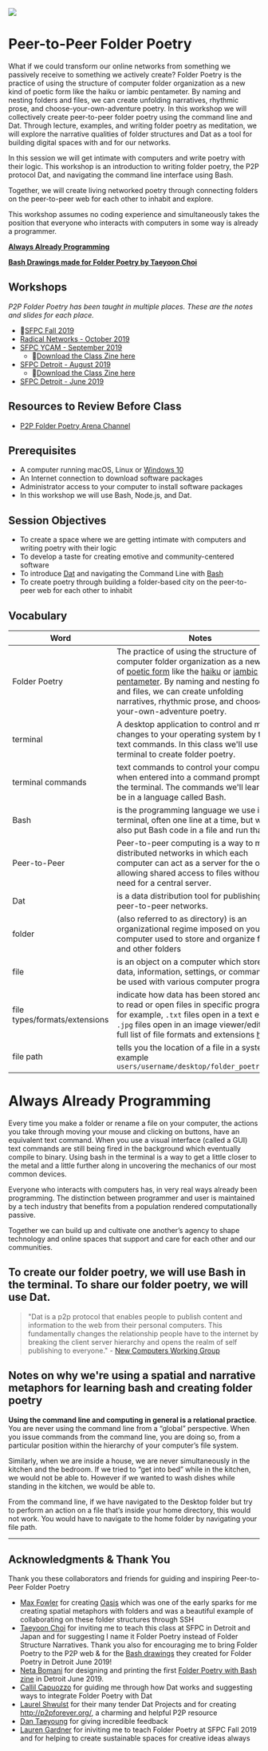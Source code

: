![](https://github.com/melaniehoff/Peer-to-Peer-Poetry/blob/master/folder-cities.jpg)

# Peer-to-Peer Folder Poetry

What if we could transform our online networks from something we passively receive to something we actively create? Folder Poetry is the practice of using the structure of computer folder organization as a new kind of poetic form like the haiku or iambic pentameter. By naming and nesting folders and files, we can create unfolding narratives, rhythmic prose, and choose-your-own-adventure poetry. In this workshop we will collectively create peer-to-peer folder poetry using the command line and Dat. Through lecture, examples, and writing folder poetry as meditation, we will explore the narrative qualities of folder structures and Dat as a tool for building digital spaces with and for our networks.

In this session we will get intimate with computers and write poetry with their logic. This workshop is an introduction to writing folder poetry, the P2P protocol Dat, and navigating the command line interface using Bash.

Together, we will create living networked poetry through connecting folders on the peer-to-peer web for each other to inhabit and explore.

This workshop assumes no coding experience and simultaneously takes the position that everyone who interacts with computers in some way is already a programmer.

**[Always Already Programming](#always-already-programming)**

 
**[Bash Drawings made for Folder Poetry by Taeyoon Choi](https://docs.google.com/presentation/d/1WV_vFHtKB7BUBc3P_oGVlLry6W_8K_fJkJiWzisXonY/edit#slide=id.g60e8df3e27_0_113)**


## Workshops
_P2P Folder Poetry has been taught in multiple places. These are the notes and slides for each place._
- 🔴[SFPC Fall 2019](https://github.com/melaniehoff/Peer-to-Peer-Folder-Poetry/blob/master/sfpc-fall-2019.md)
- [Radical Networks - October 2019](https://github.com/melaniehoff/Peer-to-Peer-Folder-Poetry/blob/master/radical-networks.md)
- [SFPC YCAM - September 2019](https://gist.github.com/melaniehoff/96bffd279b0ea66f61291e231283aab5) 
    - 📒[Download the Class Zine here](https://melanie-hoff.com/folder-poetry/sfpc-ycam/zine-pdfs-ycam-folder-poetry.zip)
- [SFPC Detroit - August 2019](https://gist.github.com/melaniehoff/7cda150870c869c1990a744dddbd286f) 
    - 📒[Download the Class Zine here](https://melanie-hoff.com/folder-poetry/sfpc-detroit/detroit-zine-reader.pdf.zip)
- [SFPC Detroit - June 2019](https://github.com/melaniehoff/folderpoetry/blob/master/README.md)

## Resources to Review Before Class
- [P2P Folder Poetry Arena Channel](https://www.are.na/melanie-hoff/peer-to-peer-folder-poetry)

## Prerequisites
- A computer running macOS, Linux or [Windows 10](https://gist.github.com/solon/4e254be6e0d2e73ef8624470fc9ca852#file-folder-poetry-setup-md)
- An Internet connection to download software packages
- Administrator access to your computer to install software packages
- In this workshop we will use Bash, Node.js, and Dat.


## Session Objectives

- To create a space where we are getting intimate with computers and writing poetry with their logic
- To develop a taste for creating emotive and community-centered software
- To introduce [Dat](https://dat.foundation/) and navigating the Command Line with [Bash](https://en.wikipedia.org/wiki/Bash_(Unix_shell))
- To create poetry through building a folder-based city on the peer-to-peer web for each other to inhabit


## Vocabulary
**Word** | **Notes**
--- | ---
Folder Poetry| The practice of using the structure of computer folder organization as a new kind of [poetic form](https://en.wikipedia.org/wiki/Poetry#Forms) like the [haiku](https://en.wikipedia.org/wiki/Haiku) or [iambic pentameter](https://en.wikipedia.org/wiki/Iambic_pentameter). By naming and nesting folders and files, we can create unfolding narratives, rhythmic prose, and choose-your-own-adventure poetry.
terminal | A desktop application to control and make changes to your operating system by typing text commands. In this class we'll use the terminal to create folder poetry.
terminal commands | text commands to control your computer when entered into a command prompt like the terminal. The commands we'll learn will be in a language called Bash.
Bash | is the programming language we use in the terminal, often one line at a time, but we can also put Bash code in a file and run that file.
Peer-to-Peer | Peer-to-peer computing is a way to make distributed networks in which each computer can act as a server for the others, allowing shared access to files without the need for a central server.
Dat | is a data distribution tool for publishing on peer-to-peer networks.
folder | (also referred to as directory) is an organizational regime imposed on your computer used to store and organize files and other folders
file | is an object on a computer which stores data, information, settings, or commands to be used with various computer programs
file types/formats/extensions | indicate how data has been stored and how to read or open files in specific programs. for example, `.txt` files open in a text editor, `.jpg` files open in an image viewer/editor. full list of file formats and extensions [here](https://en.wikipedia.org/wiki/List_of_file_formats)
file path | tells you the location of a file in a system. for example `users/username/desktop/folder_poetry_club`

# Always Already Programming


Every time you make a folder or rename a file on your computer, the actions you take through moving your mouse and clicking on buttons, have an equivalent text command. When you use a visual interface (called a GUI) text commands are still being fired in the background which eventually compile to binary. Using bash in the terminal is a way to get a little closer to the metal and a little further along in uncovering the mechanics of our most common devices.

Everyone who interacts with computers has, in very real ways already been programming. The distinction between programmer and user is maintained by a tech industry that benefits from a population rendered computationally passive. 

Together we can build up and cultivate one another’s agency to shape technology and online spaces that support and care for each other and our communities. 
    

## To create our folder poetry, we will use Bash in the terminal. To share our folder poetry, we will use Dat.

>"Dat is a p2p protocol that enables people to publish content and information to the web from their personal computers. This fundamentally changes the relationship people have to the internet by breaking the client server hierarchy and opens the realm of self publishing to everyone." - [New Computers Working Group](https://p2p.newcomputers.group/guides/why-self-host.html)
 
## Notes on why we're using a spatial and narrative metaphors for learning bash and creating folder poetry

**Using the command line and computing in general is a relational practice**. You are never using the command line from a “global” perspective. When you issue commands from the command line, you are doing so, from a particular position within the hierarchy of your computer’s file system.

Similarly, when we are inside a house, we are never simultaneously in the kitchen and the bedroom. If we tried to “get into bed” while in the kitchen, we would not be able to. However if we wanted to wash dishes while standing in the kitchen, we would be able to.

From the command line, if we have navigated to the Desktop folder but try to perform an action on a file that’s inside your home directory, this would not work. You would have to navigate to the home folder by navigating your file path.
 
 ___
 
 
## Acknowledgments & Thank You

Thank you these collaborators and friends for guiding and inspiring Peer-to-Peer Folder Poetry 

- [Max Fowler](https://mfowler.info/) for creating [Oasis](https://mfowler.info/work/oasis/) which was one of the early sparks for me creating spatial metaphors with folders and was a beautiful example of collaborating on these folder structures through SSH
- [Taeyoon Choi](http://taeyoonchoi.com/) for inviting me to teach this class at SFPC in Detroit and Japan and for suggesting I name it Folder Poetry instead of Folder Structure Narratives. Thank you also for encouraging me to bring Folder Poetry to the P2P web & for the [Bash drawings](https://docs.google.com/presentation/d/1WV_vFHtKB7BUBc3P_oGVlLry6W_8K_fJkJiWzisXonY/edit#slide=id.g60e8df3e27_0_113) they created for Folder Poetry in Detroit June 2019!
- [Neta Bomani](https://www.netabomani.com/) for designing and printing the first [Folder Poetry with Bash zine](https://github.com/melaniehoff/folderpoetry/blob/master/assets/pdf/folder_poetry_zine_pages.pdf) in Detroit June 2019.
- [Callil Capuozzo](https://callil.com/) for guiding me through how Dat works and suggesting ways to integrate Folder Poetry with Dat
- [Laurel Shwulst](http://laurelschwulst.com/) for their many tender Dat Projects and for creating http://p2pforever.org/, a charming and helpful P2P resource
- [Dan Taeyoung](https://dantaeyoung.com/) for giving incredible feedback
- [Lauren Gardner](http://laurengardner.com/) for iniviting me to teach Folder Poetry at SFPC Fall 2019 and for helping to create sustainable spaces for creative ideas always





 

    
    






